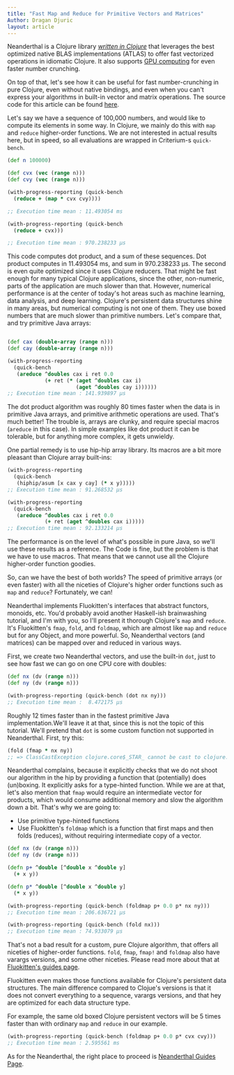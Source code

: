 ```yaml
---
title: "Fast Map and Reduce for Primitive Vectors and Matrices"
Author: Dragan Djuric
layout: article
---
```


Neanderthal is a Clojure library *[written in Clojure](https://github.com/uncomplicate/neanderthal/tree/master/src/clojure/uncomplicate/neanderthal)* that leverages the best optimized native BLAS implementations (ATLAS) to offer fast vectorized operations in idiomatic Clojure. It also supports [GPU computing](articles/tutorial_opencl.html) for even faster number crunching.

On top of that, let's see how it can be useful for fast number-crunching in pure Clojure, even without native bindings, and even when you can't express your algorithms in built-in vector and matrix operations. The source code for this article can be found [here](https://github.com/uncomplicate/neanderthal/blob/master/examples/benchmarks/src/benchmarks/map_reduce.clj).

Let's say we have a sequence of 100,000 numbers, and would like to compute its elements in some way. In Clojure, we mainly do this with `map` and `reduce` higher-order functions. We are not interested in actual results here, but in speed, so all evaluations are wrapped in Criterium-s `quick-bench`.

``` clojure
(def n 100000)

(def cvx (vec (range n)))
(def cvy (vec (range n)))

(with-progress-reporting (quick-bench
  (reduce + (map * cvx cvy))))

;; Execution time mean : 11.493054 ms

(with-progress-reporting (quick-bench
  (reduce + cvx)))

;; Execution time mean : 970.238233 µs
```

This code computes dot product, and a sum of these sequences. Dot product computes in 11.493054 ms, and sum in 970.238233 µs. The second is even quite optimized since it uses Clojure reducers. That might be fast enough for many typical Clojure applications, since the other, non-numeric, parts of the application are much slower than that. However, numerical performance is at the center of today's hot areas such as  machine learning, data analysis, and deep learning. Clojure's persistent data structures shine in many areas, but numerical computing is not one of them. They use boxed numbers that are much slower than primitive numbers. Let's compare that, and try primitive Java arrays:

``` clojure

(def cax (double-array (range n)))
(def cay (double-array (range n)))

(with-progress-reporting
  (quick-bench
   (areduce ^doubles cax i ret 0.0
            (+ ret (* (aget ^doubles cax i)
                      (aget ^doubles cay i))))))
;; Execution time mean : 141.939897 µs

```

The dot product algorithm was roughly 80 times faster when the data is in primitive Java arrays, and primitive arithmetic operations are used. That's much better! The trouble is, arrays are clunky, and require special macros (`areduce` in this case). In simple examples like dot product it can be tolerable, but for anything more complex, it gets unwieldy.

One partial remedy is to use hip-hip array library. Its macros are a bit more pleasant than Clojure array built-ins:

``` clojure
(with-progress-reporting
  (quick-bench
   (hiphip/asum [x cax y cay] (* x y)))))
;; Execution time mean : 91.268532 µs

(with-progress-reporting
  (quick-bench
   (areduce ^doubles cax i ret 0.0
            (+ ret (aget ^doubles cax i)))))
;; Execution time mean : 92.133214 µs

```

The performance is on the level of what's possible in pure Java, so we'll use these results as a reference. The Code is fine, but the problem is that we have to use macros. That means that we cannot use all the Clojure higher-order function goodies.

So, can we have the best of both worlds? The speed of primitive arrays (or even faster) with all the niceties of Clojure's higher order functions such as `map` and `reduce`? Fortunately, we can!

Neanderthal implements Fluokitten's interfaces that abstract functors, monoids, etc. You'd probably avoid another Haskell-ish brainwashing tutorial, and I'm with you, so I'll present it thorough Clojure's `map` and `reduce`. It's Fluokitten's `fmap`, `fold`, and `foldmap`,  which are almost like `map` and `reduce` but for any Object, and more powerful. So, Neanderthal vectors (and matrices) can be mapped over and reduced in various ways.

First, we create two Neanderthal vectors, and use the built-in `dot`, just to see how fast we can go on one CPU core with doubles:

``` clojure
(def nx (dv (range n)))
(def ny (dv (range n)))

(with-progress-reporting (quick-bench (dot nx ny)))
;; Execution time mean :  8.472175 µs

```
Roughly 12 times faster than in the fastest primitive Java implementation.We'll leave it at that, since this is not the topic of this tutorial. We'll pretend that `dot` is some custom function not supported in Neanderthal. First, try this:

``` clojure
(fold (fmap * nx ny))
;; => ClassCastException clojure.core$_STAR_ cannot be cast to clojure.lang.IFn$DDD  uncomplicate.neanderthal.impl.buffer-block/vector-fmap* (buffer_block.clj:349)
```

Neanderthal complains, because it explicitly checks that we do not shoot our algorithm in the hip by providing a function that (potentially) does (un)boxing. It explicitly asks for a type-hinted function. While we are at that, let's also mention that `fmap` would require an intermediate vector for products, which would consume additional memory and slow the algorithm down a bit. That's why we are going to:

* Use primitive type-hinted functions
* Use Fluokitten's `foldmap` which is a function that first maps and then folds (reduces), without requiring intermediate copy of a vector.

``` clojure
(def nx (dv (range n)))
(def ny (dv (range n)))

(defn p+ ^double [^double x ^double y]
  (+ x y))

(defn p* ^double [^double x ^double y]
  (* x y))

(with-progress-reporting (quick-bench (foldmap p+ 0.0 p* nx ny)))
;; Execution time mean : 206.636721 µs

(with-progress-reporting (quick-bench (fold nx)))
;; Execution time mean : 74.933079 µs

```

That's not a bad result for a custom, pure Clojure algorithm, that offers all niceties of higher-order functions. `fold`, `fmap`, `fmap!` and `foldmap` also have varargs versions, and some other niceties. Please read more about that at [Fluokitten's guides page](https://fluokitten.uncomplicate.org/articles/guides.html).

Fluokitten even makes those functions available for Clojure's persistent data structures. The main difference compared to Clojue's versions is that it does not convert everything to a sequence, varargs versions, and that hey are optimized for each data structure type.

For example, the same old boxed Clojure persistent vectors will be 5 times faster than with ordinary `map` and `reduce` in our example.

``` clojure
(with-progress-reporting (quick-bench (foldmap p+ 0.0 p* cvx cvy)))
;; Execution time mean : 2.595561 ms

```

As for the Neanderthal, the right place to proceed is [Neanderthal Guides Page](/articles/guides.html).
